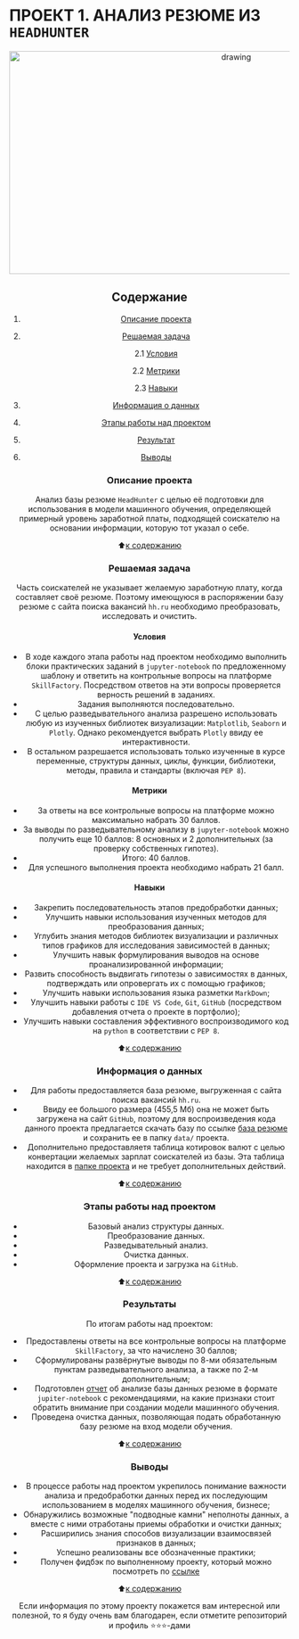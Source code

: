 # **ПРОЕКТ 1. АНАЛИЗ РЕЗЮМЕ ИЗ `HEADHUNTER`**

<center> <img src = https://ffb.ranepa.ru/images/hh-ru.jpg alt="drawing" style="width: 800px; height:400px;" </center>

## **Содержание**

1. [Описание проекта](https://github.com/Licharg/SkillFactory/blob/master/Projects/Project_1/README.md#Описание-проекта)  
2. [Решаемая задача](https://github.com/Licharg/SkillFactory/blob/master/Projects/Project_1/README.md#Решаемая-задача)

    2.1 [Условия](https://github.com/Licharg/SkillFactory/blob/master/Projects/Project_1/README.md#Условия)

    2.2 [Метрики](https://github.com/Licharg/SkillFactory/blob/master/Projects/Project_1/README.md#Метрики)

    2.3 [Навыки](https://github.com/Licharg/SkillFactory/blob/master/Projects/Project_1/README.md#Навыки)

3. [Информация о данных](https://github.com/Licharg/SkillFactory/blob/master/Projects/Project_1/README.md#Информация-о-данных)  
4. [Этапы работы над проектом](https://github.com/Licharg/SkillFactory/blob/master/Projects/Project_1/README.md#Этапы-работы-над-проектом)  
5. [Результат](https://github.com/Licharg/SkillFactory/blob/master/Projects/Project_1/README.md#Результаты)
6. [Выводы](https://github.com/Licharg/SkillFactory/blob/master/Projects/Project_1/README.md#Выводы)

### **Описание проекта**

Анализ базы резюме `HeadHunter` с целью её подготовки для использования в модели машинного обучения, определяющей примерный уровень заработной платы, подходящей соискателю на основании информации, которую тот указал о себе.

:arrow_up:[к содержанию](https://github.com/Licharg/SkillFactory/blob/master/Projects/Project_1/README.md#Содержание)

### **Решаемая задача**

Часть соискателей не указывает желаемую заработную плату, когда составляет своё резюме. Поэтому имеющуюся в распоряжении базу резюме с сайта поиска вакансий `hh.ru` необходимо преобразовать, исследовать и очистить.

#### **Условия**

- В ходе каждого этапа работы над проектом необходимо выполнить блоки практических заданий в `jupyter-notebook` по предложенному шаблону и ответить на контрольные вопросы на платформе `SkillFactory`. Посредством ответов на эти вопросы проверяется верность решений в заданиях.
- Задания выполняются последовательно.
- С целью разведывательного анализа разрешено использовать любую из изученных библиотек визуализации: `Matplotlib`, `Seaborn` и `Plotly`. Однако рекомендуется выбрать `Plotly` ввиду ее интерактивности.
- В остальном разрешается использовать только изученные в курсе переменные, структуры данных, циклы, функции, библиотеки, методы, правила и стандарты (включая `PEP 8`).

#### **Метрики**

- За ответы на все контрольные вопросы на платформе можно максимально набрать 30 баллов.
- За выводы по разведывательному анализу в `jupyter-notebook` можно получить еще 10 баллов: 8 основных и 2 дополнительных (за проверку собственных гипотез).  
- Итого: 40 баллов.
- Для успешного выполнения проекта необходимо набрать 21 балл.

#### **Навыки**

- Закрепить последовательность этапов предобработки данных;
- Улучшить навыки использования изученных методов для преобразования данных;
- Углубить знания методов библиотек визуализации и различных типов графиков для исследования зависимостей в данных;
- Улучшить навык формулирования выводов на основе проанализированной информации;
- Развить способность выдвигать гипотезы о зависимостях в данных, подтверждать или опровергать их с помощью графиков;
- Улучшить навыки использования языка разметки `MarkDown`;
- Улучшить навыки работы с `IDE VS Code`, `Git`, `GitHub` (посредством добавления отчета о проекте в портфолио);
- Улучшить навыки составления эффективного воспроизводимого код на `python` в соответствии с `PEP 8`.

:arrow_up:[к содержанию](https://github.com/Licharg/SkillFactory/blob/master/Projects/Project_1/README.md#Содержание)

### **Информация о данных**

- Для работы предоставляется база резюме, выгруженная с сайта поиска вакансий `hh.ru`.
- Ввиду ее большого размера (455,5 Мб) она не может быть загружена на сайт `GitHub`, поэтому для воспроизведения кода данного проекта предлагается скачать базу по ссылке [база резюме](https://drive.google.com/file/d/1_l4Bbc1xrUnQyDTsLzRP0EOaz-myM3yK/view?usp=share_link) и сохранить ее в папку `data/` проекта.
- Дополнительно предоставляетя таблица котировок валют с целью конвертации желаемых зарплат соискателей из базы. Эта таблица находится в [папке проекта](https://github.com/Licharg/SkillFactory/tree/master/Projects/Project_1/data) и не требует дополнительных действий.
  
:arrow_up:[к содержанию](https://github.com/Licharg/SkillFactory/blob/master/Projects/Project_1/README.md#Содержание)

### **Этапы работы над проектом**

- Базовый анализ структуры данных.
- Преобразование данных.
- Разведывательный анализ.
- Очистка данных.
- Оформление проекта и загрузка на `GitHub`.

:arrow_up:[к содержанию](https://github.com/Licharg/SkillFactory/blob/master/Projects/Project_1/README.md#Содержание)

### **Результаты**

По итогам работы над проектом:

- Предоставлены ответы на все контрольные вопросы на платформе `SkillFactory`, за что начислено 30 баллов;
- Сформулированы развёрнутые выводы по 8-ми обязательным пунктам разведывательного анализа, а также по 2-м дополнительным;
- Подготовлен [отчет](https://github.com/Licharg/SkillFactory/blob/master/Projects/Project_1/Project-1_Resumes_Analysis.ipynb) об анализе базы данных резюме в формате `jupiter-notebook` с рекомендациями, на какие признаки стоит обратить внимание при создании модели машинного обучения.
- Проведена очистка данных, позволяющая подать обработанную базу резюме на вход модели обучения.

:arrow_up:[к содержанию](https://github.com/Licharg/SkillFactory/blob/master/Projects/Project_1/README.md#Содержание)

### **Выводы**

- В процессе работы над проектом укрепилось понимание важности анализа и предобработки данных перед их последующим использованием в моделях машинного обучения, бизнесе;
- Обнаружились возможные "подводные камни" неполноты данных, а вместе с ними отработаны приемы обработки и очистки данных;
- Расширились знания способов визуализации взаимосвязей признаков в данных;
- Успешно реализованы все обозначенные практики;
- Получен фидбэк по выполненному проекту, который можно посмотреть по [ссылке](https://disk.yandex.ru/i/kruIxH11lDCuKw)

:arrow_up:[к содержанию](https://github.com/Licharg/SkillFactory/blob/master/Projects/Project_1/README.md#Содержание)

Если информация по этому проекту покажется вам интересной или полезной, то я буду очень вам благодарен, если отметите репозиторий и профиль ⭐️⭐️⭐️-дами
